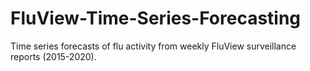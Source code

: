 # FluView-Time-Series-Forecasting
Time series forecasts of flu activity from weekly FluView surveillance reports (2015-2020).
